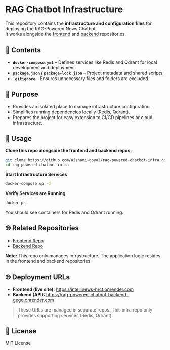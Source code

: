 # RAG Chatbot Infrastructure

This repository contains the **infrastructure and configuration files** for deploying the RAG-Powered News Chatbot.  
It works alongside the [frontend](https://github.com/aishani-goyal/rag-powered-chatbot-frontend) and [backend](https://github.com/aishani-goyal/rag-powered-chatbot-backend) repositories.

## 📂 Contents

- **`docker-compose.yml`** – Defines services like Redis and Qdrant for local development and deployment.  
- **`package.json` / `package-lock.json`** – Project metadata and shared scripts.  
- **`.gitignore`** – Ensures unnecessary files and folders are excluded.  

## 🔧 Purpose

- Provides an isolated place to manage infrastructure configuration.  
- Simplifies running dependencies locally (Redis, Qdrant).  
- Prepares the project for easy extension to CI/CD pipelines or cloud infrastructure.  

## 🚀 Usage

**Clone this repo alongside the frontend and backend repos:**

```bash
git clone https://github.com/aishani-goyal/rag-powered-chatbot-infra.git
cd rag-powered-chatbot-infra
```

**Start Infrastructure Services**

```bash
docker-compose up -d
```

**Verify Services are Running**

```bash
docker ps
```

You should see containers for Redis and Qdrant running.

## 🌐 Related Repositories

- [Frontend Repo](https://github.com/aishani-goyal/rag-powered-chatbot-frontend)
- [Backend Repo](https://github.com/aishani-goyal/rag-powered-chatbot-backend)

**Note:** This repo only manages infrastructure. The application logic resides in the frontend and backend repositories.

## 🌐 Deployment URLs

- **Frontend (live site):** https://intellinews-hrct.onrender.com
- **Backend (API):** https://rag-powered-chatbot-backend-gegq.onrender.com

> These URLs are managed in separate repos. This infra repo only provides supporting services (Redis, Qdrant).

## 📄 License

MIT License
